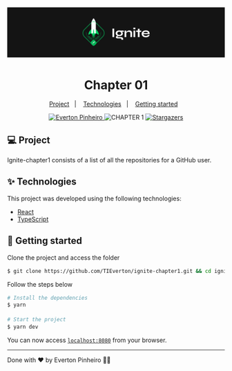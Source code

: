 <h1 align="center">
  <img alt="ignite" title="ignite" src=".github/background.png" />
</h1>
<h1 align="center">
  Chapter 01
</h1>
<p align="center">
  <a href="#-project">Project</a>&nbsp;&nbsp;&nbsp;|&nbsp;&nbsp;&nbsp;
  <a href="#-technologies">Technologies</a>&nbsp;&nbsp;&nbsp;|&nbsp;&nbsp;&nbsp;
  <a href="#-getting-started">Getting started</a>&nbsp;&nbsp;&nbsp;
</p>

<p align="center">
  <a href="https://www.linkedin.com/in/evertonpinheiroti">
    <img alt="Everton Pinheiro" src="https://img.shields.io/badge/-Everton Pinheiro-8257E5?style=flat&logo=Linkedin&logoColor=white" />
  </a>
  <img src="https://img.shields.io/static/v1?label=CHAPTER&message=01&color=8257E5&labelColor=000000" alt="CHAPTER 1" />
  <a href="https://github.com/TIEverton/ignite-chapter1/stargazers">
    <img alt="Stargazers" src="https://img.shields.io/github/stars/TIEverton/ignite-chapter1?color=8257E5&logo=github">
  </a>
</p>

## 💻 Project

Ignite-chapter1 consists of a list of all the repositories for a GitHub user.

## ✨ Technologies

This project was developed using the following technologies:

- [React](https://reactjs.org)
- [TypeScript](https://www.typescriptlang.org/)


## 🚀 Getting started

Clone the project and access the folder

```bash
$ git clone https://github.com/TIEverton/ignite-chapter1.git && cd ignite-chapter1
```

Follow the steps below

```bash
# Install the dependencies
$ yarn

# Start the project
$ yarn dev
```

You can now access [`localhost:8080`](http://localhost:8080) from your browser.

---

Done with ♥ by Everton Pinheiro 👋🏻 
